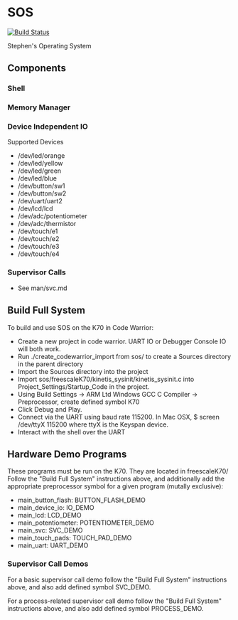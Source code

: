 # SOS
[![Build Status](https://travis-ci.org/skarger/sos.svg?branch=master)](https://travis-ci.org/skarger/sos)

Stephen's Operating System

## Components
### Shell

### Memory Manager

### Device Independent IO
Supported Devices

- /dev/led/orange
- /dev/led/yellow
- /dev/led/green
- /dev/led/blue
- /dev/button/sw1
- /dev/button/sw2
- /dev/uart/uart2
- /dev/lcd/lcd
- /dev/adc/potentiometer
- /dev/adc/thermistor
- /dev/touch/e1
- /dev/touch/e2
- /dev/touch/e3
- /dev/touch/e4

### Supervisor Calls
- See man/svc.md

## Build Full System
To build and use SOS on the K70 in Code Warrior:

- Create a new project in code warrior. UART IO or Debugger Console IO will both work.
- Run ./create\_codewarrior\_import from sos/ to create a Sources directory in the parent directory
- Import the Sources directory into the project
- Import sos/freescaleK70/kinetis\_sysinit/kinetis_sysinit.c into Project\_Settings/Startup\_Code in the project.
- Using Build Settings -> ARM Ltd Windows GCC C Compiler -> Preprocessor, create defined symbol K70
- Click Debug and Play.
- Connect via the UART using baud rate 115200. In Mac OSX, $ screen /dev/ttyX 115200 where ttyX is the Keyspan device.
- Interact with the shell over the UART

## Hardware Demo Programs
These programs must be run on the K70. They are located in freescaleK70/ Follow the "Build Full System" instructions above, and additionally add the appropriate preprocessor symbol for a given program (mutally exclusive):

- main\_button\_flash: BUTTON\_FLASH\_DEMO
- main\_device\_io: IO\_DEMO
- main\_lcd: LCD\_DEMO
- main\_potentiometer: POTENTIOMETER\_DEMO
- main\_svc: SVC\_DEMO
- main\_touch\_pads: TOUCH\_PAD\_DEMO
- main\_uart: UART\_DEMO

### Supervisor Call Demos
For a basic supervisor call demo follow the
"Build Full System" instructions above, and also add defined symbol SVC_DEMO.

For a process-related supervisor call demo follow the
"Build Full System" instructions above, and also add defined symbol PROCESS_DEMO.
